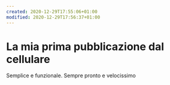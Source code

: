 ```yaml
---
created: 2020-12-29T17:55:06+01:00
modified: 2020-12-29T17:56:37+01:00
---
```


# La mia prima pubblicazione dal cellulare

Semplice e funzionale.
Sempre pronto e velocissimo